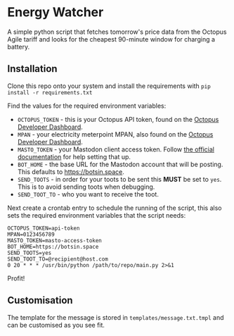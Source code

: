 # Energy Watcher

A simple python script that fetches tomorrow's price data from the Octopus Agile
tariff and looks for the cheapest 90-minute window for charging a battery.

## Installation

Clone this repo onto your system and install the requirements with `pip install -r requirements.txt`

Find the values for the required environment variables:

- `OCTOPUS_TOKEN` - this is your Octopus API token, found on the [Octopus Developer Dashboard](https://octopus.energy/dashboard/new/accounts/personal-details/api-access).
- `MPAN` - your electricity meterpoint MPAN, also found on the [Octopus Developer Dashboard](https://octopus.energy/dashboard/new/accounts/personal-details/api-access).
- `MASTO_TOKEN` - your Mastodon client access token. Follow [the official documentation](https://docs.joinmastodon.org/client/token/) for help setting that up. 
- `BOT_HOME` - the base URL for the Mastodon account that will be posting. This defaults to https://botsin.space.
- `SEND_TOOTS` - in order for your toots to be sent this **MUST** be set to `yes`. This is to avoid sending toots when debugging.
- `SEND_TOOT_TO` - who you want to receive the toot.

Next create a crontab entry to schedule the running of the script, this also sets the required environment variables 
that the script needs:
```cronexp
OCTOPUS_TOKEN=api-token
MPAN=0123456789
MASTO_TOKEN=masto-access-token
BOT_HOME=https://botsin.space
SEND_TOOTS=yes
SEND_TOOT_TO=@recipient@host.com
0 20 * * * /usr/bin/python /path/to/repo/main.py 2>&1
```

Profit!

## Customisation

The template for the message is stored in `templates/message.txt.tmpl` and can be customised as you see fit.